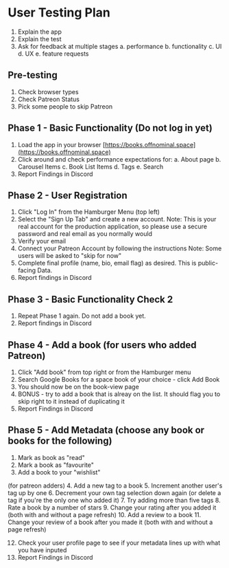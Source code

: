 # User Testing Plan

1. Explain the app
2. Explain the test
3. Ask for feedback at multiple stages
  a. performance
  b. functionality
  c. UI
  d. UX
  e. feature requests

## Pre-testing
1. Check browser types
2. Check Patreon Status
3. Pick some people to skip Patreon

## Phase 1 - Basic Functionality (Do not log in yet)
1. Load the app in your browser [https://books.offnominal.space](https://books.offnominal.space)
2. Click around and check performance expectations for:
  a. About page
  b. Carousel Items
  c. Book List Items
  d. Tags
  e. Search
3. Report Findings in Discord

## Phase 2 - User Registration
1. Click "Log In" from the Hamburger Menu (top left)
2. Select the "Sign Up Tab" and create a new account. 
  Note: This is your real account for the production application, so please use a secure password and real email as you normally would
3. Verify your email
4. Connect your Patreon Account by following the instructions
  Note: Some users will be asked to "skip for now"
5. Complete final profile (name, bio, email flag) as desired. This is public-facing Data.
6. Report findings in Discord

## Phase 3 - Basic Functionality Check 2
1. Repeat Phase 1 again. Do not add a book yet.
2. Report findings in Discord

## Phase 4 - Add a book (for users who added Patreon)
1. Click "Add book" from top right or from the Hamburger menu
2. Search Google Books for a space book of your choice - click Add Book
3. You should now be on the book-view page
4. BONUS - try to add a book that is alreay on the list. It should flag you to skip right to it instead of duplicating it
5. Report Findings in Discord

## Phase 5 - Add Metadata (choose any book or books for the following)
1. Mark as book as "read"
2. Mark a book as "favourite"
3. Add a book to your "wishlist"

(for patreon adders)
4. Add a new tag to a book
5. Increment another user's tag up by one
6. Decrement your own tag selection down again (or delete a tag if you're the only one who added it)
7. Try adding more than five tags
8. Rate a book by a number of stars
9. Change your rating after you added it (both with and without a page refresh)
10. Add a review to a book
11. Change your review of a book after you made it (both with and without a page refresh)

12. Check your user profile page to see if your metadata lines up with what you have inputed
13. Report Findings in Discord